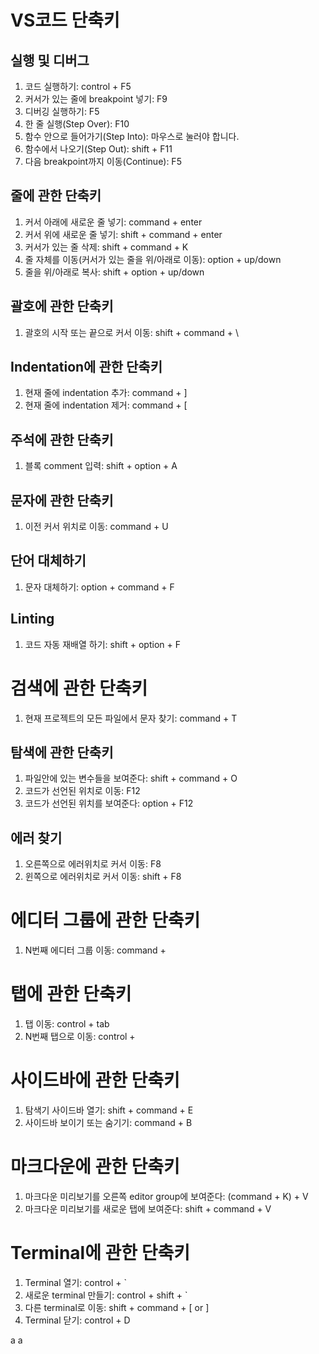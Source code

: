 # **VS코드 단축키**

## 실행 및 디버그
1. 코드 실행하기: control + F5
1. 커서가 있는 줄에 breakpoint 넣기: F9
1. 디버깅 실행하기: F5
1. 한 줄 실행(Step Over): F10
1. 함수 안으로 들어가기(Step Into): 마우스로 눌러야 합니다.
1. 함수에서 나오기(Step Out): shift + F11
1. 다음 breakpoint까지 이동(Continue): F5

## 줄에 관한 단축키
1. 커서 아래에 새로운 줄 넣기: command + enter
1. 커서 위에 새로운 줄 넣기: shift + command + enter
1. 커서가 있는 줄 삭제: shift + command + K
1. 줄 자체를 이동(커서가 있는 줄을 위/아래로 이동): option + up/down
1. 줄을 위/아래로 복사: shift + option + up/down

## 괄호에 관한 단축키
1. 괄호의 시작 또는 끝으로 커서 이동: shift + command + \

## Indentation에 관한 단축키
1. 현재 줄에 indentation 추가: command + ]
1. 현재 줄에 indentation 제거: command + [

## 주석에 관한 단축키
1. 블록 comment 입력: shift + option + A

## 문자에 관한 단축키
1. 이전 커서 위치로 이동: command + U

## 단어 대체하기
1. 문자 대체하기: option + command + F

## Linting
1. 코드 자동 재배열 하기: shift + option + F

# 검색에 관한 단축키
1. 현재 프로젝트의 모든 파일에서 문자 찾기: command + T

## 탐색에 관한 단축키
1. 파일안에 있는 변수들을 보여준다: shift + command + O
1. 코드가 선언된 위치로 이동: F12
1. 코드가 선언된 위치를 보여준다: option + F12

## 에러 찾기
1. 오른쪽으로 에러위치로 커서 이동: F8
1. 윈쪽으로 에러위치로 커서 이동: shift + F8

# 에디터 그룹에 관한 단축키
1. N번째 에디터 그룹 이동: command + <N>

# 탭에 관한 단축키
1. 탭 이동: control + tab
1. N번째 탭으로 이동: control + <N>

# 사이드바에 관한 단축키
1. 탐색기 사이드바 열기: shift + command + E
1. 사이드바 보이기 또는 숨기기: command + B

# 마크다운에 관한 단축키
1. 마크다운 미리보기를 오른쪽 editor group에 보여준다: (command + K) + V
1. 마크다운 미리보기를 새로운 탭에 보여준다: shift + command + V

# Terminal에 관한 단축키
1. Terminal 열기: control + `
1. 새로운 terminal 만들기: control + shift + `
1. 다른 terminal로 이동: shift + command + [ or ]
1. Terminal 닫기: control + D




a
a